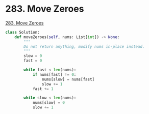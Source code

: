 # 283. Move Zeroes

[283. Move Zeroes](https://leetcode.com/problems/move-zeroes/)

```python
class Solution:
    def moveZeroes(self, nums: List[int]) -> None:
        """
        Do not return anything, modify nums in-place instead.
        """
        slow = 0
        fast = 0

        while fast < len(nums):
            if nums[fast] != 0:
                nums[slow] = nums[fast]
                slow += 1
            fast += 1

        while slow < len(nums):
            nums[slow] = 0
            slow += 1
```

